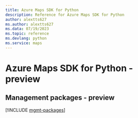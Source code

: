 ```yaml
---
title: Azure Maps SDK for Python
description: Reference for Azure Maps SDK for Python
author: alextts627
ms.author: alextts627
ms.data: 07/19/2023
ms.topic: reference
ms.devlang: python
ms.service: maps
---
```

# Azure Maps SDK for Python - preview

## Management packages - preview
[!INCLUDE [mgmt-packages](maps-mgmt-index.md)]